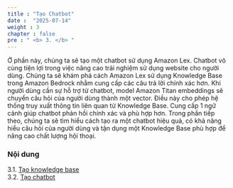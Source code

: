 ```yaml
---
title : "Tạo Chatbot"
date :  "2025-07-14" 
weight : 3 
chapter : false
pre : " <b> 3. </b> "
---
```



Ở phần này, chúng ta sẽ tạo một chatbot sử dụng Amazon Lex. Chatbot vô cùng tiện lợi trong việc nâng cao trải nghiệm sử dụng website cho người dùng. Chúng ta sẽ khám phá cách Amazon Lex sử dụng Knowledge Base trong Amazon Bedrock nhằm cung cấp các câu trả lời chính xác hơn. Khi người dùng cần sự hỗ trợ từ chatbot, model Amazon Titan embeddings sẽ chuyển câu hỏi của người dùng thành một vector. Điều này cho phép hệ thống truy xuất thông tin liên quan từ Knowledge Base. Cung cấp 1 ngữ cảnh giúp chatbot phản hồi chính xác và phù hợp hơn. Trong phần tiếp theo, chúng ta sẽ tìm hiểu cách tạo ra một chatbot hiệu quả, có khả năng hiểu câu hỏi của người dùng và tận dụng một Knowledge Base phù hợp để nâng cao chất lượng hội thoại.


### Nội dung 
3.1. [Tạo knowledge base](3.1-Create-a-knowledge-base/) \
3.2. [Tạo chatbot](3.2-Create-chatbot/)